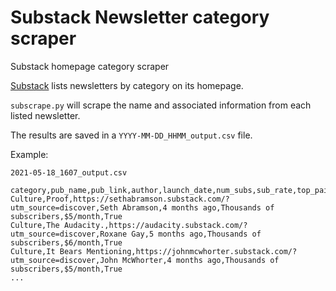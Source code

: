 # Substack Newsletter category scraper
Substack homepage category scraper

[Substack](https://substack.com/) lists newsletters by category on its homepage. 

`subscrape.py` will scrape the name and associated information from each listed newsletter.

The results are saved in a `YYYY-MM-DD_HHMM_output.csv` file. 

Example:

`2021-05-18_1607_output.csv`
```
category,pub_name,pub_link,author,launch_date,num_subs,sub_rate,top_paid
Culture,Proof,https://sethabramson.substack.com/?utm_source=discover,Seth Abramson,4 months ago,Thousands of subscribers,$5/month,True
Culture,The Audacity.,https://audacity.substack.com/?utm_source=discover,Roxane Gay,5 months ago,Thousands of subscribers,$6/month,True
Culture,It Bears Mentioning,https://johnmcwhorter.substack.com/?utm_source=discover,John McWhorter,4 months ago,Thousands of subscribers,$5/month,True
...
```
 
